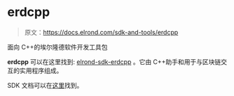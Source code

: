# erdcpp

> 原文：<https://docs.elrond.com/sdk-and-tools/erdcpp>

 面向 C++的埃尔隆德软件开发工具包

**erdcpp** 可以在这里找到: [elrond-sdk-erdcpp](https://github.com/ElrondNetwork/elrond-sdk-erdcpp/) 。它由 C++助手和用于与区块链交互的实用程序组成。

SDK 文档可以在[这里](https://github.com/ElrondNetwork/elrond-sdk-erdcpp/)找到。